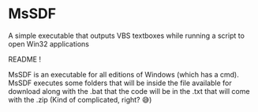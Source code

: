 # MsSDF
A simple executable that outputs VBS textboxes while running a script to open Win32 applications

README !

MsSDF is an executable for all editions of Windows (which has a cmd). MsSDF executes some folders that will be inside the file available for download along with the .bat that the code will be in the .txt that will come with the .zip (Kind of complicated, right? 😅)
